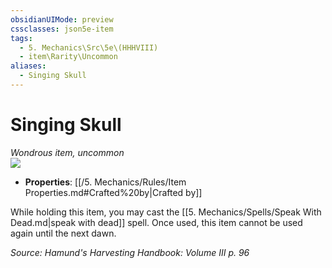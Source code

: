 ```yaml
---
obsidianUIMode: preview
cssclasses: json5e-item
tags:
  - 5. Mechanics\Src\5e\(HHHVIII)
  - item\Rarity\Uncommon
aliases:
  - Singing Skull
---
```

# Singing Skull
*Wondrous item, uncommon*  
![](https://raw.githubusercontent.com/TheGiddyLimit/homebrew/master/_img/HHH/HHHVIII/SingingSkull.webp#right)  

- **Properties**: [[/5. Mechanics/Rules/Item Properties.md#Crafted%20by\|Crafted by]]

While holding this item, you may cast the [[5. Mechanics/Spells/Speak With Dead.md\|speak with dead]] spell. Once used, this item cannot be used again until the next dawn.

*Source: Hamund's Harvesting Handbook: Volume III p. 96*
